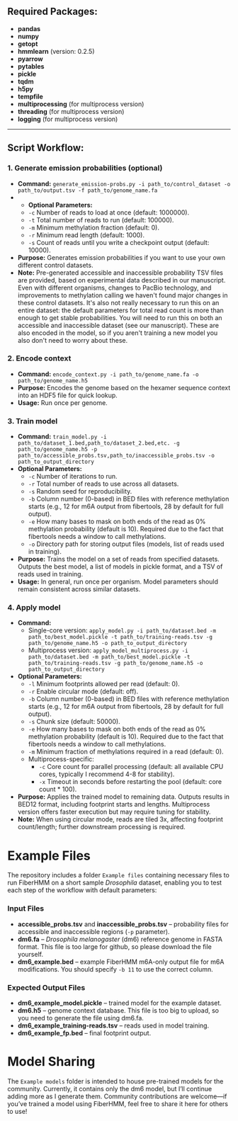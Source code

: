 ## **Required Packages:**

- **pandas**
- **numpy**
- **getopt**
- **hmmlearn** (version: 0.2.5)
- **pyarrow**
- **pytables**
- **pickle**
- **tqdm**
- **h5py**
- **tempfile**
- **multiprocessing** (for multiprocess version)
- **threading** (for multiprocess version)
- **logging** (for multiprocess version)

---

## **Script Workflow:**

### 1. **Generate emission probabilities (optional)**
   - **Command:** `generate_emission-probs.py -i path_to/control_dataset -o path_to/output.tsv -f path_to/genome_name.fa`
   - - **Optional Parameters:**
     - `-c` Number of reads to load at once (default: 1000000).
     - `-t` Total number of reads to run (default: 100000).
     - `-m` Minimum methylation fraction (default: 0).
     - `-r` Minimum read length (default: 1000).
     - `-s` Count of reads until you write a checkpoint output (default: 10000).
   - **Purpose:** Generates emission probabilities if you want to use your own different control datasets.
   - **Note:** Pre-generated accessible and inaccessible probability TSV files are provided, based on experimental data described in our manuscript. Even with different organisms, changes to PacBio technology, and improvements to methylation calling we haven't found major changes in these control datasets. It's also not really necessary to run this on an entire dataset: the default parameters for total read count is more than enough to get stable probabilities. You will need to run this on both an accessible and inaccessible dataset (see our manuscript). These are also encoded in the model, so if you aren't training a new model you also don't need to worry about these.

### 2. **Encode context**
   - **Command:** `encode_context.py -i path_to/genome_name.fa -o path_to/genome_name.h5`
   - **Purpose:** Encodes the genome based on the hexamer sequence context into an HDF5 file for quick lookup.
   - **Usage:** Run once per genome.

### 3. **Train model**
   - **Command:** `train_model.py -i path_to/dataset_1.bed,path_to/dataset_2.bed,etc. -g path_to/genome_name.h5 -p path_to/accessible_probs.tsv,path_to/inaccessible_probs.tsv -o path_to_output_directory`
   - **Optional Parameters:**
     - `-c` Number of iterations to run.
     - `-r` Total number of reads to use across all datasets.
     - `-s` Random seed for reproducibility.
     - `-b` Column number (0-based) in BED files with reference methylation starts (e.g., 12 for m6A output from fibertools, 28 by default for full output).
     - `-e` How many bases to mask on both ends of the read as 0% methylation probability (default is 10). Required due to the fact that fibertools needs a window to call methylations.
     - `-o` Directory path for storing output files (models, list of reads used in training).
   - **Purpose:** Trains the model on a set of reads from specified datasets. Outputs the best model, a list of models in pickle format, and a TSV of reads used in training.
   - **Usage:** In general, run once per organism. Model parameters should remain consistent across similar datasets.

### 4. **Apply model**
   - **Command:** 
     - Single-core version: `apply_model.py -i path_to/dataset.bed -m path_to/best_model.pickle -t path_to/training-reads.tsv -g path_to/genome_name.h5 -o path_to_output_directory`
     - Multiprocess version: `apply_model_multiprocess.py -i path_to/dataset.bed -m path_to/best_model.pickle -t path_to/training-reads.tsv -g path_to/genome_name.h5 -o path_to_output_directory`
   - **Optional Parameters:**
     - `-l` Minimum footprints allowed per read (default: 0).
     - `-r` Enable circular mode (default: off).
     - `-b` Column number (0-based) in BED files with reference methylation starts (e.g., 12 for m6A output from fibertools, 28 by default for full output).
     - `-s` Chunk size (default: 50000).
     - `-e` How many bases to mask on both ends of the read as 0% methylation probability (default is 10). Required due to the fact that fibertools needs a window to call methylations.
     - `-m` Minimum fraction of methylations required in a read (default: 0).
     - Multiprocess-specific:
       - `-c` Core count for parallel processing (default: all available CPU cores, typically I recommend 4-8 for stability).
       - `-x` Timeout in seconds before restarting the pool (default: core count * 100).
   - **Purpose:** Applies the trained model to remaining data. Outputs results in BED12 format, including footprint starts and lengths. Multiprocess version offers faster execution but may require tuning for stability.
   - **Note:** When using circular mode, reads are tiled 3x, affecting footprint count/length; further downstream processing is required.

# **Example Files**

The repository includes a folder `Example files` containing necessary files to run FiberHMM on a short sample *Drosophila* dataset, enabling you to test each step of the workflow with default parameters:

### Input Files
- **accessible_probs.tsv** and **inaccessible_probs.tsv** – probability files for accessible and inaccessible regions (`-p` parameter).
- **dm6.fa** – *Drosophila melanogaster* (dm6) reference genome in FASTA format. This file is too large for github, so please download the file yourself.
- **dm6_example.bed** – example FiberHMM m6A-only output file for m6A modifications. You should specify `-b 11` to use the correct column.

### Expected Output Files
- **dm6_example_model.pickle** – trained model for the example dataset.
- **dm6.h5** – genome context database. This file is too big to upload, so you need to generate the file using dm6.fa.
- **dm6_example_training-reads.tsv** – reads used in model training.
- **dm6_example_fp.bed** – final footprint output.

# **Model Sharing**

The `Example models` folder is intended to house pre-trained models for the community. Currently, it contains only the dm6 model, but I’ll continue adding more as I generate them. Community contributions are welcome—if you’ve trained a model using FiberHMM, feel free to share it here for others to use!
